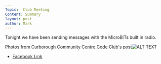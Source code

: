 ```yaml
---
Topic:  Club Meeting
Content: Summary
layout: post
author: Mark
---
```

Tonight we have been sending messages with the MicroBITs built in radio.

[Photos from Curborough Community Centre Code Club's post](https://www.facebook.com/1481985248595237/posts/2127372384056517/)![ALT TEXT](https://scontent.fbhx6-1.fna.fbcdn.net/v/t1.6435-9/66114531_2127370897389999_2461606565208129536_n.jpg?_nc_cat=102&ccb=1-7&_nc_sid=dd63ad&_nc_ohc=kq9sf0xK2zkAX-bOfCs&_nc_ht=scontent.fbhx6-1.fna&edm=AKK4YLsEAAAA&oh=00_AfBRTyKFGOocq4lLk4GEkPHQKQyofAgS1OsDFbeRkabrhw&oe=654E0D22)

* [Facebook Link](https://www.facebook.com/1481985248595237/posts/2127372384056517/)


